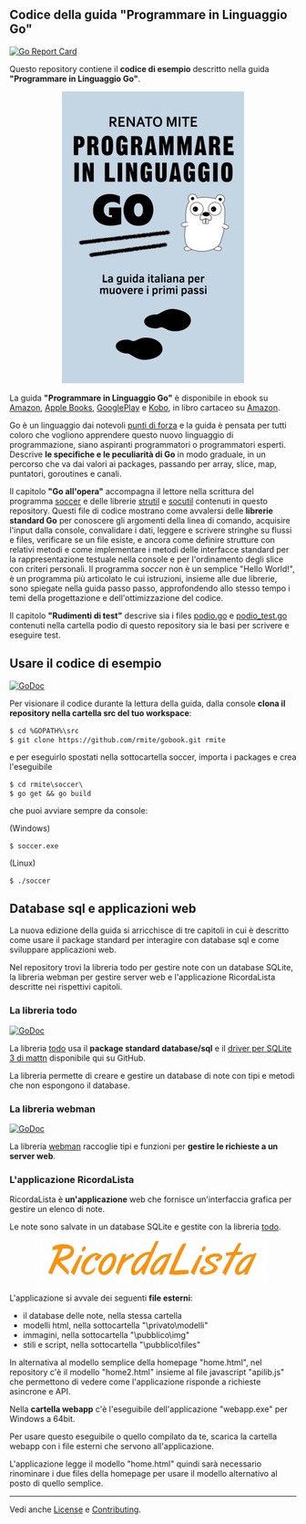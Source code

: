 
## Codice della guida "Programmare in Linguaggio Go"


[![Go Report Card](https://goreportcard.com/badge/github.com/rmite/gobook)](https://goreportcard.com/report/github.com/rmite/gobook)


Questo repository contiene il **codice di esempio** descritto nella guida **"Programmare in Linguaggio Go"**.

<p align="center"><img src="go-guide-cover.jpg" /></p>

La guida **"Programmare in Linguaggio Go"** è disponibile in ebook su [Amazon][guide-amazon], [Apple Books][guide-abooks], [GooglePlay][guide-goplay] e [Kobo][guide-kobo], in libro cartaceo su [Amazon][guide-amazon].

Go è un linguaggio dai notevoli [punti di forza][go-strengths] e la guida è pensata per tutti coloro che vogliono apprendere questo nuovo linguaggio di programmazione, siano aspiranti programmatori o programmatori esperti. Descrive **le specifiche e le peculiarità di Go** in modo graduale, in un percorso che va dai valori ai packages, passando per array, slice, map, puntatori, goroutines e canali.

Il capitolo **"Go all'opera"** accompagna il lettore nella scrittura del programma [soccer][code-program] e delle librerie [strutil][code-strutil] e [socutil][code-socutil] contenuti in questo repository. Questi file di codice mostrano come avvalersi delle **librerie standard Go** per conoscere gli argomenti della linea di comando, acquisire l'input dalla console, convalidare i dati, leggere e scrivere stringhe su flussi e files, verificare se un file esiste, e ancora come definire strutture con relativi metodi e come implementare i metodi delle interfacce standard per la rappresentazione testuale nella console e per l'ordinamento degli slice con criteri personali.
Il programma _soccer_ non è un semplice "Hello World!", è un programma più articolato le cui istruzioni, insieme alle due librerie, sono spiegate nella guida passo passo, approfondendo allo stesso tempo i temi della progettazione e dell'ottimizzazione del codice.

Il capitolo **"Rudimenti di test"** descrive sia i files [podio.go][test-lib] e [podio_test.go][test-file] contenuti nella cartella podio di questo repository sia le basi per scrivere e eseguire test.

## Usare il codice di esempio

[![GoDoc](https://godoc.org/github.com/rmite/gobook/lib/strutil?status.svg)](https://godoc.org/github.com/rmite/gobook/lib/strutil)

Per visionare il codice durante la lettura della guida, dalla console **clona il repository nella cartella src del tuo workspace**:

```
$ cd %GOPATH%\src
$ git clone https://github.com/rmite/gobook.git rmite
```

e per eseguirlo spostati nella sottocartella soccer, importa i packages e crea l'eseguibile

```
$ cd rmite\soccer\
$ go get && go build
```

che puoi avviare sempre da console:

(Windows)
```
$ soccer.exe
```

(Linux)
```
$ ./soccer
```

## Database sql e applicazioni web

La nuova edizione della guida si arricchisce di tre capitoli in cui è descritto come usare il package standard per interagire con database sql e come sviluppare applicazioni web.

Nel repository trovi la libreria todo per gestire note con un database SQLite, la libreria webman per gestire server web e l'applicazione RicordaLista descritte nei rispettivi capitoli.

### La libreria todo

[![GoDoc](https://godoc.org/github.com/rmite/gobook/lib/todo?status.svg)](https://godoc.org/github.com/rmite/gobook/lib/todo)

La libreria [todo][code-todo] usa il **package standard database/sql** e il [driver per SQLite 3 di mattn][mattn-sqlite-driver] disponibile qui su GitHub.

La libreria permette di creare e gestire un database di note con tipi e metodi che non espongono il database.

### La libreria webman

[![GoDoc](https://godoc.org/github.com/rmite/gobook/lib/webman?status.svg)](https://godoc.org/github.com/rmite/gobook/lib/webman)

La libreria [webman][code-webman] raccoglie tipi e funzioni per **gestire le richieste a un server web**.

### L'applicazione RicordaLista

RicordaLista è **un'applicazione** web che fornisce un'interfaccia grafica per gestire un elenco di note.

Le note sono salvate in un database SQLite e gestite con la libreria [todo][code-todo].

<p align="center"><img src="webapp/pubblico/img/titolo.png" /></p>

L'applicazione si avvale dei seguenti **file esterni**:
 * il database delle note, nella stessa cartella
 * modelli html, nella sottocartella "\\privato\\modelli"
 * immagini, nella sottocartella "\\pubblico\\img"
 * stili e script, nella sottocartella "\\pubblico\\files"

In alternativa al modello semplice della homepage "home.html", nel repository c'è il modello "home2.html" insieme al file javascript "apilib.js" che permettono di vedere come l'applicazione risponde a richieste asincrone e API.

Nella **cartella webapp** c'è l'eseguibile dell'applicazione "webapp.exe" per Windows a 64bit.

Per usare questo eseguibile o quello compilato da te, scarica la cartella webapp con i file esterni che servono all'applicazione.

L'applicazione legge il modello "home.html" quindi sarà necessario rinominare i due files della homepage per usare il modello alternativo al posto di quello semplice.

---

Vedi anche [License][license] e [Contributing][contribute].

[guide-cover]: go-guide-cover.jpg
[guide-amazon]: https://www.amazon.it/Programmare-Linguaggio-Go-italiana-muovere-ebook/dp/B01M2URIVX
[guide-abooks]: https://books.apple.com/it/book/programmare-in-linguaggio-go/id1477231733
[guide-goplay]: https://play.google.com/store/books/details/Renato_Mite_Programmare_in_Linguaggio_Go?id=4Ag6DQAAQBAJ
[guide-kobo]: https://www.kobo.com/it/it/ebook/programmare-in-linguaggio-go
[code-program]: soccer/soccer.go
[code-strutil]: lib/strutil/strutil.go
[code-socutil]: lib/socutil/partita.go
[test-lib]: lib/podio/podio.go
[test-file]: lib/podio/podio_test.go
[license]: LICENSE.md
[contribute]: CONTRIBUTING.md
[go-strengths]: https://medium.com/@renato.mite/punti-di-forza-del-linguaggio-go-2905d698740e
[code-todo]: lib/todo/todo.go
[mattn-sqlite-driver]: https://github.com/mattn/go-sqlite3
[code-webman]: lib/webman/webman.go
[webapp-title]: webapp/pubblico/img/titolo.png
